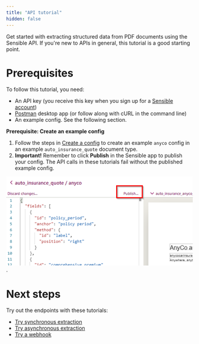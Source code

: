 ```yaml
---
title: "API tutorial"
hidden: false
---
```


Get started with extracting structured data from PDF documents using the Sensible API. If you're new to APIs in general, this tutorial is a good starting point.

Prerequisites
====

To follow this tutorial, you need:

- An API key (you receive this key when you sign up for a [Sensible account](https://www.sensible.so/get-early-access)) 
-  [Postman](https://www.postman.com/) desktop app (or follow along with cURL in the command line)
-  An example config. See the following section.

**Prerequisite: Create an example config**

1. Follow the steps in [Create a config](doc:quickstart#section-create-the-config) to create an example `anyco` config in an example  `auto_insurance_quote` document type. 
2. **Important!** Remember to click **Publish** in the Sensible app to publish your config. The API calls in these tutorials fail without the published example config.

![](https://raw.githubusercontent.com/sensible-hq/sensible-docs/main/readme-sync/assets/v0/images/quickstart_publish_config.png).

 

Next steps
====

Try out the endpoints with these tutorials:

- [Try synchronous extraction](doc:api-tutorial-sync)
- [Try asynchronous extraction](doc:api-tutorial-async-1)
- [Try a webhook](doc:api-tutorial-webhook)
